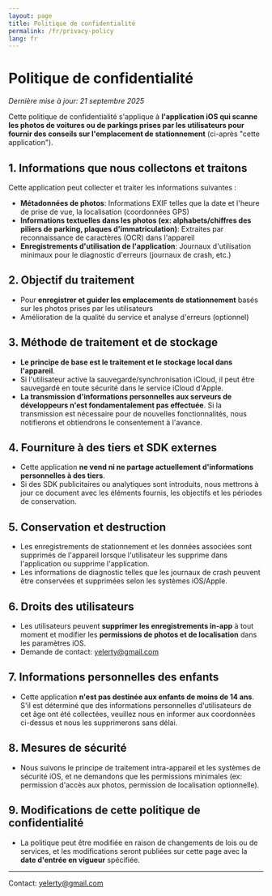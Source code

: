 ```yaml
---
layout: page
title: Politique de confidentialité
permalink: /fr/privacy-policy
lang: fr
---
```


# Politique de confidentialité

_Dernière mise à jour: 21 septembre 2025_

Cette politique de confidentialité s'applique à **l'application iOS qui scanne les photos de voitures ou de parkings prises par les utilisateurs pour fournir des conseils sur l'emplacement de stationnement** (ci-après "cette application").

## 1. Informations que nous collectons et traitons

Cette application peut collecter et traiter les informations suivantes :

- **Métadonnées de photos**: Informations EXIF telles que la date et l'heure de prise de vue, la localisation (coordonnées GPS)
- **Informations textuelles dans les photos (ex: alphabets/chiffres des piliers de parking, plaques d'immatriculation)**: Extraites par reconnaissance de caractères (OCR) dans l'appareil
- **Enregistrements d'utilisation de l'application**: Journaux d'utilisation minimaux pour le diagnostic d'erreurs (journaux de crash, etc.)

## 2. Objectif du traitement

- Pour **enregistrer et guider les emplacements de stationnement** basés sur les photos prises par les utilisateurs
- Amélioration de la qualité du service et analyse d'erreurs (optionnel)

## 3. Méthode de traitement et de stockage

- **Le principe de base est le traitement et le stockage local dans l'appareil**.
- Si l'utilisateur active la sauvegarde/synchronisation iCloud, il peut être sauvegardé en toute sécurité dans le service iCloud d'Apple.
- **La transmission d'informations personnelles aux serveurs de développeurs n'est fondamentalement pas effectuée**. Si la transmission est nécessaire pour de nouvelles fonctionnalités, nous notifierons et obtiendrons le consentement à l'avance.

## 4. Fourniture à des tiers et SDK externes

- Cette application **ne vend ni ne partage actuellement d'informations personnelles à des tiers**.
- Si des SDK publicitaires ou analytiques sont introduits, nous mettrons à jour ce document avec les éléments fournis, les objectifs et les périodes de conservation.

## 5. Conservation et destruction

- Les enregistrements de stationnement et les données associées sont supprimés de l'appareil lorsque l'utilisateur les supprime dans l'application ou supprime l'application.
- Les informations de diagnostic telles que les journaux de crash peuvent être conservées et supprimées selon les systèmes iOS/Apple.

## 6. Droits des utilisateurs

- Les utilisateurs peuvent **supprimer les enregistrements in-app** à tout moment et modifier les **permissions de photos et de localisation** dans les paramètres iOS.
- Demande de contact: [yelerty@gmail.com](mailto:yelerty@gmail.com)

## 7. Informations personnelles des enfants

- Cette application **n'est pas destinée aux enfants de moins de 14 ans**. S'il est déterminé que des informations personnelles d'utilisateurs de cet âge ont été collectées, veuillez nous en informer aux coordonnées ci-dessus et nous les supprimerons sans délai.

## 8. Mesures de sécurité

- Nous suivons le principe de traitement intra-appareil et les systèmes de sécurité iOS, et ne demandons que les permissions minimales (ex: permission d'accès aux photos, permission de localisation optionnelle).

## 9. Modifications de cette politique de confidentialité

- La politique peut être modifiée en raison de changements de lois ou de services, et les modifications seront publiées sur cette page avec la **date d'entrée en vigueur** spécifiée.

---

Contact: [yelerty@gmail.com](mailto:yelerty@gmail.com)